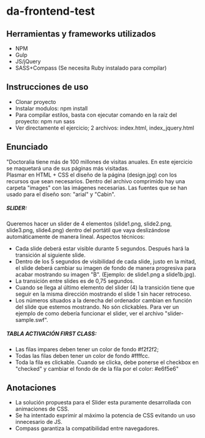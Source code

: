 # da-frontend-test

## Herramientas y frameworks utilizados
- NPM
- Gulp
- JS/jQuery
- SASS+Compass (Se necesita Ruby instalado para compilar)

## Instrucciones de uso
- Clonar proyecto
- Instalar modulos: npm install
- Para compilar estilos, basta con ejecutar comando en la raíz del proyecto: npm run sass
- Ver directamente el ejercicio; 2 archivos: index.html, index_jquery.html

## Enunciado
"Doctoralia tiene más de 100 millones de visitas anuales. En este ejercicio se maquetará una de sus 
páginas más visitadas.  
Plasmar en HTML + CSS el diseño de la página (design.jpg) con los recursos que sean necesarios. 
Dentro del archivo comprimido hay una carpeta "images" con las imágenes necesarias. Las fuentes 
que se han usado para el diseño son: "arial" y "Cabin".

##### SLIDER: 
Queremos hacer un slider de 4 elementos (slide1.png, slide2.png, slide3.png, slide4.png) dentro del 
portátil que vaya deslizándose automáticamente de manera lineal. Aspectos técnicos:
- Cada slide deberá estar visible durante 5 segundos. Después hará la transición al siguiente slide.
- Dentro de los 5 segundos de visibilidad de cada slide, justo en la mitad, el slide deberá cambiar su imagen de fondo de manera progresiva para acabar mostrando su imagen "B". (Ejemplo: de  slide1.png a slide1b.jpg).
- La transición entre slides es de 0,75 segundos.
- Cuando se llega al último elemento del slider (4) la transición tiene que seguir en la misma dirección mostrando el slide 1 sin hacer retroceso.
- Los números situados a la derecha del ordenador cambian en función del slide que estemos mostrando. No són clickables. Para ver un ejemplo de como debería funcionar el slider, ver el archivo "slider-sample.swf".

##### TABLA ACTIVACIÓN FIRST CLASS:
- Las filas impares deben tener un color de fondo #f2f2f2;
- Todas las filas deben tener un color de fondo #ffffcc.
- Toda la fila es clickable. Cuando se clicka, debe ponerse el checkbox en "checked" y cambiar el fondo de de la fila por el color: #e6f5e6"

## Anotaciones
- La solución propuesta para el Slider esta puramente desarrollada con animaciones de CSS.
- Se ha intentado exprimir al máximo la potencia de CSS evitando un uso innecesario de JS.
- Compass garantiza la compatibilidad entre navegadores.
 